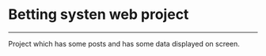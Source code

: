# Betting systen web project

***

Project which has some posts and has some data displayed on screen.

